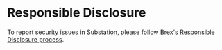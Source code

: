 # Responsible Disclosure
To report security issues in Substation, please follow [Brex's Responsible Disclosure process](https://www.brex.com/security/responsible-disclosure/).
